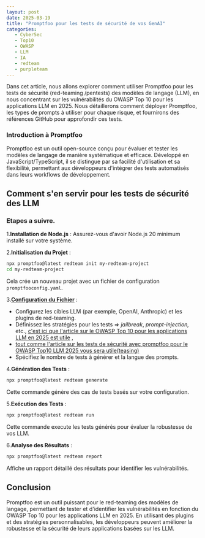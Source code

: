 ```yaml
---
layout: post
date: 2025-03-19
title: "Promptfoo pour les tests de sécurité de vos GenAI"
categories:
   - CyberSec
   - Top10
   - OWASP
   - LLM
   - IA
   - redteam
   - purpleteam
---
```



Dans cet article, nous allons explorer comment utiliser Promptfoo pour les tests de sécurité (red-teaming /pentests) 
des modèles de langage (LLM), en nous  concentrant sur les vulnérabilités du OWASP Top 10 pour les applications LLM 
en 2025. Nous détaillerons comment déployer  Promptfoo, les types de prompts à utiliser pour chaque risque, et 
fournirons des références GitHub pour approfondir ces tests.

### Introduction à Promptfoo

Promptfoo est un outil open-source conçu pour évaluer et tester les modèles de langage de manière systématique et
efficace. Développé en JavaScript/TypeScript, il se distingue par sa facilité d'utilisation et sa flexibilité, permettant aux
développeurs d'intégrer des tests automatisés dans leurs workflows de développement.

## Comment s'en servir pour les tests de sécurité des LLM

### Etapes a suivre.

1.**Installation de Node.js** : Assurez-vous d'avoir Node.js 20  minimum installé sur votre
   système.

2.**Initialisation du Projet** :
```bash
npx promptfoo@latest redteam init my-redteam-project
cd my-redteam-project
```
Cela crée un nouveau projet avec un fichier de configuration `promptfooconfig.yaml`.

3.**[Configuration du Fichier]({{home}}/2025/03/19-prompfoo-OWASPLLM2025)**  :

- Configurez les cibles LLM (par exemple, OpenAI, Anthropic) et les plugins de red-teaming.
- Définissez les stratégies pour les tests => _jailbreak_, _prompt-injection,_ etc., [c'est ici que l'article 
sur le OWASP Top 10 pour les applications LLM en 2025 est utile]({{home}}/2025/02/20/OWASPTop10LLM2025/) , 
- [tout comme l'article sur les tests de sécurité avec 
promptfoo pour le OWASP Top10 LLM 2025 vous sera utile(teasing)]({{home}}/2025/03/19-prompfoo-OWASPLLM2025)
 - Spécifiez le nombre de tests à générer et la langue des prompts.

4.**Génération des Tests** :

```bash
npx promptfoo@latest redteam generate
```
Cette commande génère des cas de tests  basés sur votre configuration.

5.**Exécution des Tests** :

```bash
npx promptfoo@latest redteam run
```
Cette commande execute les tests générés pour évaluer la robustesse de vos LLM.

6.**Analyse des Résultats** :

```bash
npx promptfoo@latest redteam report
```
Affiche un rapport détaillé des résultats pour identifier les vulnérabilités.


## Conclusion

Promptfoo est un outil puissant pour le red-teaming des modèles de langage, permettant de tester et d'identifier les
vulnérabilités en fonction du OWASP Top 10 pour les applications LLM en 2025. En utilisant des plugins et des stratégies
personnalisables, les développeurs peuvent améliorer la robustesse et la sécurité de leurs applications basées sur les
LLM.
